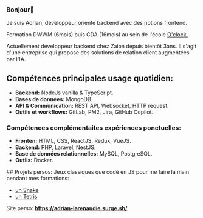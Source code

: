 ### Bonjour👋

<p>
Je suis Adrian, développeur orienté backend avec des notions frontend.
</p>
<p>
Formation DWWM (6mois) puis CDA (16mois) au sein de l'école <a href="https://oclock.io/" target="_blank"> O'clock. </a>
</p>
<p>
Actuellement développeur backend chez Zaion depuis bientôt 3ans.
Il s'agit d'une entreprise qui propose des solutions de relation client augmentées par l'IA.
</p>

## Compétences principales usage quotidien:

- **Backend:** NodeJs vanilla & TypeScript.
- **Bases de données:** MongoDB.
- **API & Communication:** REST API, Websocket, HTTP request.
- **Outils et workflows:** GitLab, PM2, Jira, GitHub Copilot.

### Compétences complémentaites expériences ponctuelles: 
- **Fronten:** HTML, CSS, ReactJS, Redux, VueJS.
- **Backend:** PHP, Laravel, NestJS.
- **Base de données relationnelles:** MySQL, PostgreSQL.
- **Outils:** Docker.

## Projets persos:
Jeux classiques que codé en JS pour me faire la main pendant mes formations:
<ul>
 <li><a href="https://jormungand-game-adrian.surge.sh/">un Snake</a></li>
 <li><a href="https://tetris-game-adrian.surge.sh/">un Tetris</a></li>
</ul>
</p>

Site perso:
**https://adrian-larenaudie.surge.sh/**


